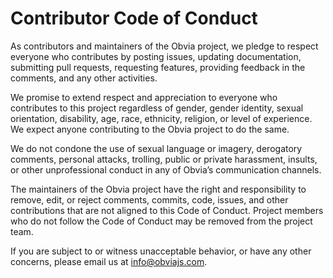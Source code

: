 # Contributor Code of Conduct

As contributors and maintainers of the Obvia project, we pledge to respect everyone who contributes by posting issues, updating documentation, submitting pull requests, requesting features, providing feedback in the comments, and any other activities.

We promise to extend respect and appreciation to everyone who contributes to this project regardless of gender, gender identity, sexual orientation, disability, age, race, ethnicity, religion, or level of experience. We expect anyone contributing to the Obvia project to do the same.

We do not condone the use of sexual language or imagery, derogatory comments, personal attacks, trolling, public or private harassment, insults, or other unprofessional conduct in any of Obvia’s communication channels.

The maintainers of the Obvia project have the right and responsibility to remove, edit, or reject comments, commits, code, issues, and other contributions that are not aligned to this Code of Conduct. Project members who do not follow the Code of Conduct may be removed from the project team.

If you are subject to or witness unacceptable behavior, or have any other concerns, please email us at info@obviajs.com.